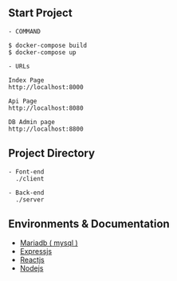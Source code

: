 ## Start Project
```
- COMMAND

$ docker-compose build
$ docker-compose up

- URLs

Index Page
http://localhost:8000

Api Page
http://localhost:8080

DB Admin page
http://localhost:8800
```

## Project Directory
```
- Font-end
  ./client

- Back-end
  ./server
```

## Environments & Documentation
- [Mariadb ( mysql )](https://hub.docker.com/_/mariadb)
- [Expressjs](https://expressjs.com/)
- [Reactjs](https://reactjs.org/)
- [Nodejs](https://hub.docker.com/_/node)
